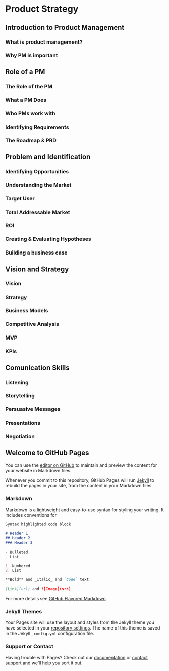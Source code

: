 # Product Strategy

## Introduction to Product Management
### What is product management?
### Why PM is important

## Role of a PM
### The Role of the PM
### What a PM Does
### Who PMs work with
### Identifying Requirements
### The Roadmap & PRD

## Problem and Identification
### Identifying Opportunities
### Understanding the Market
### Target User
### Total Addressable Market
### ROI
### Creating & Evaluating Hypotheses
### Building a business case

## Vision and Strategy
### Vision
### Strategy
### Business Models
### Competitive Analysis
### MVP
### KPIs

## Comunication Skills
### Listening
### Storytelling
### Persuasive Messages
### Presentations
### Negotiation



## Welcome to GitHub Pages

You can use the [editor on GitHub](https://github.com/iolucas/productstrategy/edit/master/index.md) to maintain and preview the content for your website in Markdown files.

Whenever you commit to this repository, GitHub Pages will run [Jekyll](https://jekyllrb.com/) to rebuild the pages in your site, from the content in your Markdown files.

### Markdown

Markdown is a lightweight and easy-to-use syntax for styling your writing. It includes conventions for

```markdown
Syntax highlighted code block

# Header 1
## Header 2
### Header 3

- Bulleted
- List

1. Numbered
2. List

**Bold** and _Italic_ and `Code` text

[Link](url) and ![Image](src)
```

For more details see [GitHub Flavored Markdown](https://guides.github.com/features/mastering-markdown/).

### Jekyll Themes

Your Pages site will use the layout and styles from the Jekyll theme you have selected in your [repository settings](https://github.com/iolucas/productstrategy/settings). The name of this theme is saved in the Jekyll `_config.yml` configuration file.

### Support or Contact

Having trouble with Pages? Check out our [documentation](https://help.github.com/categories/github-pages-basics/) or [contact support](https://github.com/contact) and we’ll help you sort it out.
